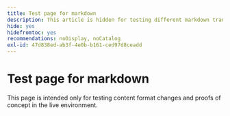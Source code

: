 ```yaml
---
title: Test page for markdown
description: This article is hidden for testing different markdown transforms.
hide: yes
hidefromtoc: yes
recommendations: noDisplay, noCatalog
exl-id: 47d838ed-ab3f-4e0b-b161-ced97d8ceadd
---
```

# Test page for markdown

This page is intended only for testing content format changes and proofs of concept in the live environment.

